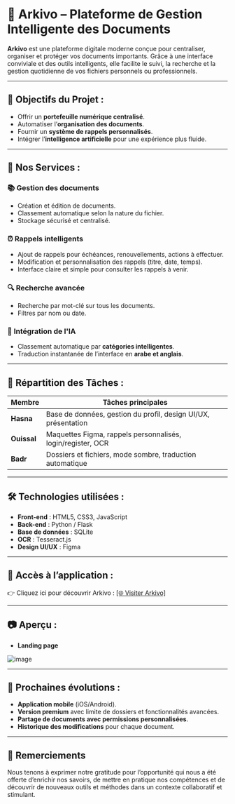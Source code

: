 # 📁 Arkivo – Plateforme de Gestion Intelligente des Documents

**Arkivo** est une plateforme digitale moderne conçue pour centraliser, organiser et protéger vos documents importants. Grâce à une interface conviviale et des outils intelligents, elle facilite le suivi, la recherche et la gestion quotidienne de vos fichiers personnels ou professionnels.

---

## 🌟 Objectifs du Projet :

* Offrir un **portefeuille numérique centralisé**.
* Automatiser l’**organisation des documents**.
* Fournir un **système de rappels personnalisés**.
* Intégrer l’**intelligence artificielle** pour une expérience plus fluide.

---

## 🧩 Nos Services :

### 📚 **Gestion des documents**

* Création et édition de documents.
* Classement automatique selon la nature du fichier.
* Stockage sécurisé et centralisé.

### ⏰ **Rappels intelligents**

* Ajout de rappels pour échéances, renouvellements, actions à effectuer.
* Modification et personnalisation des rappels (titre, date, temps).
* Interface claire et simple pour consulter les rappels à venir.

### 🔍 **Recherche avancée**

* Recherche par mot-clé sur tous les documents.
* Filtres par nom ou date.

### 🧠 **Intégration de l'IA**

* Classement automatique par **catégories intelligentes**.
* Traduction instantanée de l’interface en **arabe et anglais**.

---

## 👥 Répartition des Tâches :

| Membre      | Tâches principales                                             |
| ----------- | -------------------------------------------------------------- |
| **Hasna**   | Base de données, gestion du profil, design UI/UX, présentation |
| **Ouissal** | Maquettes Figma, rappels personnalisés, login/register, OCR    |
| **Badr**    | Dossiers et fichiers, mode sombre, traduction automatique      |

---

## 🛠️ Technologies utilisées :

* **Front-end** : HTML5, CSS3, JavaScript
* **Back-end** : Python / Flask
* **Base de données** : SQLite
* **OCR** : Tesseract.js
* **Design UI/UX** : Figma

---

## 🚀 Accès à l’application :

👉 Cliquez ici pour découvrir Arkivo : [[🌐 Visiter Arkivo]](https://ouiisal.pythonanywhere.com/)

---

## 📷 Aperçu :

* **Landing page**

![image](https://github.com/user-attachments/assets/53e7bf0b-f91b-4c6b-bc8d-802e56fa3ec9)

---

## 📌 Prochaines évolutions :

* **Application mobile** (iOS/Android).
* **Version premium** avec limite de dossiers et fonctionnalités avancées.
* **Partage de documents avec permissions personnalisées**.
* **Historique des modifications** pour chaque document.

---

## 🙌 Remerciements

Nous tenons à exprimer notre gratitude pour l’opportunité qui nous a été offerte d’enrichir nos savoirs, de mettre en pratique nos compétences et de découvrir de nouveaux outils et méthodes dans un contexte collaboratif et stimulant.
